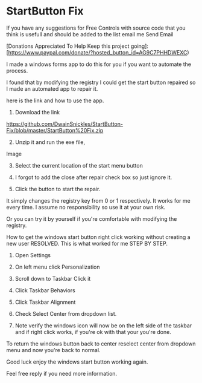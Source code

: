 # StartButton Fix

If you have any suggestions for Free Controls with source code that you think is usefull and should be added to the list email me Send Email

[Donations Appreciated To Help Keep this project going]: [https://www.paypal.com/donate/?hosted_button_id=AG9C7PHHDWEXC)

I made a windows forms app to do this for you if you want to automate the process.

I found that by modifying the registry I could get the start button repaired so I made an automated app to repair it.

here is the link and how to use the app.

1) Download the link 

https://github.com/DwainSnickles/StartButton-Fix/blob/master/StartButton%20Fix.zip

2) Unzip it and run the exe file,

Image

3) Select the current location of the start menu button

4) I forgot to add the close after repair check box so just ignore it.

5) Click the button to start the repair.

It simply changes the registry key from 0 or 1 respectively. It works for me every time. I assume no responsibility so use it at your own risk.

Or you can try it by yourself if you're comfortable with modifying the registry. 

How to get the windows start button right click working without creating a new user RESOLVED. This is what worked for me STEP BY STEP.

1) Open Settings

2) On left menu click Personalization

3) Scroll down to Taskbar Click it

4) Click Taskbar Behaviors

5) Click Taskbar Alignment

6) Check Select Center from dropdown list.

7) Note verify the windows icon will now be on the left side of the taskbar and if right click works, if you're ok with that your you're done.

To return the windows button back to center reselect center from dropdown menu and now you're back to normal.

Good luck enjoy the windows start button working again.

Feel free reply if you need more information.
